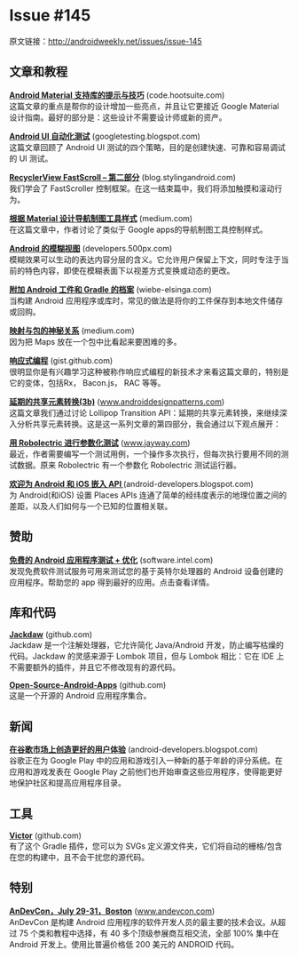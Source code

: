# Issue #145

>
原文链接：<http://androidweekly.net/issues/issue-145>

## 文章和教程

**[Android Material 支持库的提示与技巧](tips-and-tricks.md)** (code.hootsuite.com)  
这篇文章的重点是帮你的设计增加一些亮点，并且让它更接近 Google Material 设计指南。最好的部分是：这些设计不需要设计师或新的资产。

**[Android UI 自动化测试](android-ui-auto-testing.md)** (googletesting.blogspot.com)   
这篇文章回顾了 Android UI 测试的四个策略，目的是创建快速、可靠和容易调试的 UI 测试。

**[RecyclerView FastScroll – 第二部分](recy-fastsrcoll.md)** (blog.stylingandroid.com)   
我们学会了 FastScroller 控制框架。在这一结束篇中，我们将添加触摸和滚动行为。 

**[根据 Material 设计导航制图工具样式](navi-drawer-styling.md)** (medium.com)   
在这篇文章中，作者讨论了类似于 Google apps的导航制图工具控制样式。
  
**[Android 的模糊视图](a-blurring-view.md)** (developers.500px.com)   
模糊效果可以生动的表达内容分层的含义。它允许用户保留上下文，同时专注于当前的特色内容，即使在模糊表面下以视差方式变换或动态的更改。 

**[附加 Android 工件和 Gradle 的档案](archive-additional-android-artifacts.md)** (wiebe-elsinga.com)   
当构建 Android 应用程序或库时，常见的做法是将你的工件保存到本地文件储存或回购。 
 
**[映射与包的神秘关系](mysterious-case.md)** (medium.com)   
因为把 Maps 放在一个包中比看起来要困难的多。
 
**[响应式编程](introduction-to-RP.md)** (gist.github.com)   
很明显你是有兴趣学习这种被称作响应式编程的新技术才来看这篇文章的，特别是它的变体，包括Rx， Bacon.js， RAC 等等。
 
**[延期的共享元素转换(3b)](postponed-shared-element-transitions.md)** (www.androiddesignpatterns.com)   
这篇文章我们通过讨论 Lollipop Transition API：延期的共享元素转换，来继续深入分析共享元素转换。这是这一系列文章的第四部分，我会通过以下观点展开： 
 
**[用 Robolectric 进行参数化测试](parameterized-testing-with-robolectric.md)** (www.jayway.com)   
最近，作者需要编写一个测试用例，一个操作多次执行，但每次执行要用不同的测试数据。原来 Robolectric 有一个参数化 Robolectric 测试运行器。
 
**[欢迎为 Android 和 iOS 嵌入 API ](hello-palces-api.md)** (android-developers.blogspot.com)   
为 Android(和iOS) 设置 Places APIs 连通了简单的经纬度表示的地理位置之间的差距，以及人们如何与一个已知的位置相关联。

## 赞助

**[免费的 Android 应用程序测试 + 优化](https://software.intel.com/en-us/android/app-testing)** (software.intel.com)    
发现免费软件测试服务可用来测试您的基于英特尔处理器的 Android 设备创建的应用程序。帮助您的 app 得到最好的应用。点击查看详情。

## 库和代码

**[Jackdaw](https://github.com/vbauer/jackdaw)** (github.com)   
Jackdaw 是一个注解处理器，它允许简化 Java/Android 开发，防止编写枯燥的代码。Jackdaw 的灵感来源于 Lombok 项目，但与 Lombok 相比：它在 IDE 上不需要额外的插件，并且它不修改现有的源代码。
 
**[Open-Source-Android-Apps](https://github.com/pcqpcq/open-source-android-apps)** (github.com)   
这是一个开源的 Android 应用程序集合。  

## 新闻

**[在谷歌市场上创造更好的用户体验](creating-better-user-experiences.md)** (android-developers.blogspot.com)   
谷歌正在为 Google Play 中的应用和游戏引入一种新的基于年龄的评分系统。在应用和游戏发表在 Google Play 之前他们也开始审查这些应用程序，使得能更好地保护社区和提高应用程序目录。

## 工具

**[Victor](https://github.com/trello/victor)** (github.com)       
有了这个 Gradle 插件，您可以为 SVGs 定义源文件夹，它们将自动的栅格/包含在您的构建中，且不会干扰您的源代码。

## 特别  

**[AnDevCon，July 29-31，Boston](http://www.andevcon.com/)** (www.andevcon.com)    
AnDevCon 是构建 Android 应用程序的软件开发人员的最主要的技术会议。从超过 75 个类和教程中选择，有 40 多个顶级参展商互相交流，全部 100% 集中在 Android 开发上。使用比普遍价格低 200 美元的 ANDROID 代码。